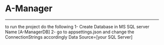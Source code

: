 <h1>A-Manager</h1>
<hr>
to run the project do the following 
1- Create Database in MS SQL server Name [A-ManagerDB] 
2- go to appsettings.json and change the ConnectionStrings accordingly Data Source=[your SQL Server]





